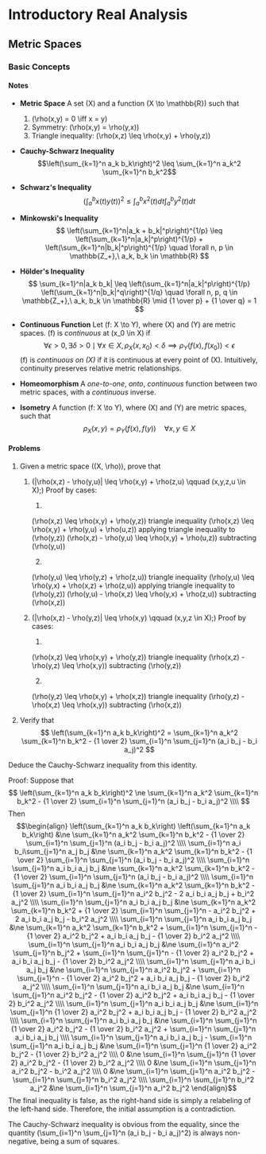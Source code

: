 # Introductory Real Analysis

## Metric Spaces

### Basic Concepts

#### Notes

- **Metric Space**
A set \(X\) and a function \(X \to \mathbb{R}\) such that
    1. \(\rho(x,y) = 0 \iff x = y\)
    2. Symmetry: \(\rho(x,y) = \rho(y,x)\)
    3. Triangle inequality: \(\rho(x,z) \leq \rho(x,y) + \rho(y,z)\)

- **Cauchy-Schwarz Inequality**
$$\left(\sum_{k=1}^n a_k b_k\right)^2 \leq \sum_{k=1}^n a_k^2 \sum_{k=1}^n b_k^2$$


- **Schwarz's Inequality**
$$
\left(\int_a^b x(t)y(t)\right)^2 \leq \int_a^b x^2(t)dt \int_a^b y^2(t)dt
$$

- **Minkowski's Inequality**
$$
\left(\sum_{k=1}^n|a_k + b_k|^p\right)^{1/p} \leq \left(\sum_{k=1}^n|a_k|^p\right)^{1/p} + \left(\sum_{k=1}^n|b_k|^p\right)^{1/p}
\quad
\forall n, p \in \mathbb{Z_+},\ a_k, b_k \in \mathbb{R}
$$

- **H&ouml;lder's Inequality**
$$
\sum_{k=1}^n|a_k b_k| \leq \left(\sum_{k=1}^n|a_k|^p\right)^{1/p} \left(\sum_{k=1}^n|b_k|^q\right)^{1/q}
\quad
\forall n, p, q \in \mathbb{Z_+},\ a_k, b_k \in \mathbb{R} \mid {1 \over p} + {1 \over q} = 1
$$

- **Continuous Function**
Let \(f: X \to Y\), where \(X\) and \(Y\) are metric spaces.
\(f\) is *continuous* at \(x_0 \in X\) if
$$
\forall \epsilon > 0, \exists \delta > 0 \mid \forall x \in X, \rho_X(x,x_0) < \delta \implies \rho_Y(f(x),f(x_0)) < \epsilon
$$
\(f\) is *continuous on \(X\)* if it is continuous at every point of \(X\).
Intuitively, continuity preserves relative metric relationships.

- **Homeomorphism**
A *one-to-one*, *onto*, *continuous* function between two metric spaces, with a *continuous* inverse.

- **Isometry**
A function \(f: X \to Y\), where \(X\) and \(Y\) are metric spaces, such that
$$
\rho_X(x,y) = \rho_Y(f(x),f(y)) \quad \forall x,y \in X
$$

#### Problems

1. Given a metric space \((X, \rho)\), prove that

    1. \(|\rho(x,z) - \rho(y,u)| \leq \rho(x,y) + \rho(z,u) \qquad (x,y,z,u \in X);\)
    Proof by cases:

        1.
        \(\rho(x,z) \leq \rho(x,y) + \rho(y,z)\) triangle inequality
        \(\rho(x,z) \leq \rho(x,y) + \rho(y,u) + \rho(u,z)\) applying triangle inequality to \(\rho(y,z)\)
        \(\rho(x,z) - \rho(y,u) \leq \rho(x,y) + \rho(u,z)\) subtracting \(\rho(y,u)\)

        2.
        \(\rho(y,u) \leq \rho(y,z) + \rho(z,u)\) triangle inequality
        \(\rho(y,u) \leq \rho(y,x) + \rho(x,z) + \rho(z,u)\) applying triangle inequality to \(\rho(y,z)\)
        \(\rho(y,u) - \rho(x,z) \leq \rho(y,x) + \rho(z,u)\) subtracting \(\rho(x,z)\)

    2. \(|\rho(x,z) - \rho(y,z)| \leq \rho(x,y) \qquad (x,y,z \in X);\)
    Proof by cases:

        1.
        \(\rho(x,z) \leq \rho(x,y) + \rho(y,z)\) triangle inequality
        \(\rho(x,z) - \rho(y,z) \leq \rho(x,y)\) subtracting \(\rho(y,z)\)

        2.
        \(\rho(y,z) \leq \rho(x,y) + \rho(x,z)\) triangle inequality
        \(\rho(y,z) - \rho(x,z) \leq \rho(x,y)\) subtracting \(\rho(x,z)\)

2. Verify that
$$
\left(\sum_{k=1}^n a_k b_k\right)^2 = \sum_{k=1}^n a_k^2 \sum_{k=1}^n b_k^2 - {1 \over 2} \sum_{i=1}^n \sum_{j=1}^n (a_i b_j - b_i a_j)^2
$$

Deduce the Cauchy-Schwarz inequality from this identity.

Proof:
Suppose that
$$
\left(\sum_{k=1}^n a_k b_k\right)^2 \ne \sum_{k=1}^n a_k^2 \sum_{k=1}^n b_k^2 - {1 \over 2} \sum_{i=1}^n \sum_{j=1}^n (a_i b_j - b_i a_j)^2 \\\\
$$
Then
$$\begin{align}
\left(\sum_{k=1}^n a_k b_k\right) \left(\sum_{k=1}^n a_k b_k\right) &\ne \sum_{k=1}^n a_k^2 \sum_{k=1}^n b_k^2 - {1 \over 2} \sum_{i=1}^n \sum_{j=1}^n (a_i b_j - b_i a_j)^2 \\\\
\sum_{i=1}^n a_i b_i\sum_{j=1}^n a_j b_j &\ne \sum_{k=1}^n a_k^2 \sum_{k=1}^n b_k^2 - {1 \over 2} \sum_{i=1}^n \sum_{j=1}^n (a_i b_j - b_i a_j)^2 \\\\
\sum_{i=1}^n \sum_{j=1}^n a_i b_i a_j b_j &\ne \sum_{k=1}^n a_k^2 \sum_{k=1}^n b_k^2 - {1 \over 2} \sum_{i=1}^n \sum_{j=1}^n (a_i b_j - b_i a_j)^2 \\\\
\sum_{i=1}^n \sum_{j=1}^n a_i b_i a_j b_j &\ne \sum_{k=1}^n a_k^2 \sum_{k=1}^n b_k^2 - {1 \over 2} \sum_{i=1}^n \sum_{j=1}^n a_i^2 b_j^2 - 2 a_i b_i a_j b_j + b_i^2 a_j^2 \\\\
\sum_{i=1}^n \sum_{j=1}^n a_i b_i a_j b_j &\ne \sum_{k=1}^n a_k^2 \sum_{k=1}^n b_k^2 + {1 \over 2} \sum_{i=1}^n \sum_{j=1}^n - a_i^2 b_j^2 + 2 a_i b_i a_j b_j - b_i^2 a_j^2 \\\\
\sum_{i=1}^n \sum_{j=1}^n a_i b_i a_j b_j &\ne \sum_{k=1}^n a_k^2 \sum_{k=1}^n b_k^2 + \sum_{i=1}^n \sum_{j=1}^n - {1 \over 2} a_i^2 b_j^2 + a_i b_i a_j b_j - {1 \over 2} b_i^2 a_j^2 \\\\
\sum_{i=1}^n \sum_{j=1}^n a_i b_i a_j b_j &\ne \sum_{i=1}^n a_i^2 \sum_{j=1}^n b_j^2 + \sum_{i=1}^n \sum_{j=1}^n - {1 \over 2} a_i^2 b_j^2 + a_i b_i a_j b_j - {1 \over 2} b_i^2 a_j^2 \\\\
\sum_{i=1}^n \sum_{j=1}^n a_i b_i a_j b_j &\ne \sum_{i=1}^n \sum_{j=1}^n a_i^2 b_j^2 + \sum_{i=1}^n \sum_{j=1}^n - {1 \over 2} a_i^2 b_j^2 + a_i b_i a_j b_j - {1 \over 2} b_i^2 a_j^2 \\\\
\sum_{i=1}^n \sum_{j=1}^n a_i b_i a_j b_j &\ne \sum_{i=1}^n \sum_{j=1}^n a_i^2 b_j^2 - {1 \over 2} a_i^2 b_j^2 + a_i b_i a_j b_j - {1 \over 2} b_i^2 a_j^2 \\\\
\sum_{i=1}^n \sum_{j=1}^n a_i b_i a_j b_j &\ne \sum_{i=1}^n \sum_{j=1}^n {1 \over 2} a_i^2 b_j^2 + a_i b_i a_j b_j - {1 \over 2} b_i^2 a_j^2 \\\\
\sum_{i=1}^n \sum_{j=1}^n a_i b_i a_j b_j &\ne \sum_{i=1}^n \sum_{j=1}^n {1 \over 2} a_i^2 b_j^2 - {1 \over 2} b_i^2 a_j^2 + \sum_{i=1}^n \sum_{j=1}^n  a_i b_i a_j b_j \\\\
\sum_{i=1}^n \sum_{j=1}^n a_i b_i a_j b_j - \sum_{i=1}^n \sum_{j=1}^n  a_i b_i a_j b_j &\ne \sum_{i=1}^n \sum_{j=1}^n {1 \over 2} a_i^2 b_j^2 - {1 \over 2} b_i^2 a_j^2 \\\\
0 &\ne \sum_{i=1}^n \sum_{j=1}^n {1 \over 2} a_i^2 b_j^2 - {1 \over 2} b_i^2 a_j^2 \\\\
0 &\ne \sum_{i=1}^n \sum_{j=1}^n a_i^2 b_j^2 - b_i^2 a_j^2 \\\\
0 &\ne \sum_{i=1}^n \sum_{j=1}^n a_i^2 b_j^2 - \sum_{i=1}^n \sum_{j=1}^n b_i^2 a_j^2 \\\\
\sum_{i=1}^n \sum_{j=1}^n b_i^2 a_j^2 &\ne \sum_{i=1}^n \sum_{j=1}^n a_i^2 b_j^2
\end{align}$$
The final inequality is false, as the right-hand side is simply a relabeling of the left-hand side. Therefore, the initial assumption is a contradiction.

The Cauchy-Schwarz inequality is obvious from the equality, since the quantity \(\sum_{i=1}^n \sum_{j=1}^n (a_i b_j - b_i a_j)^2\) is always non-negative, being a sum of squares.
